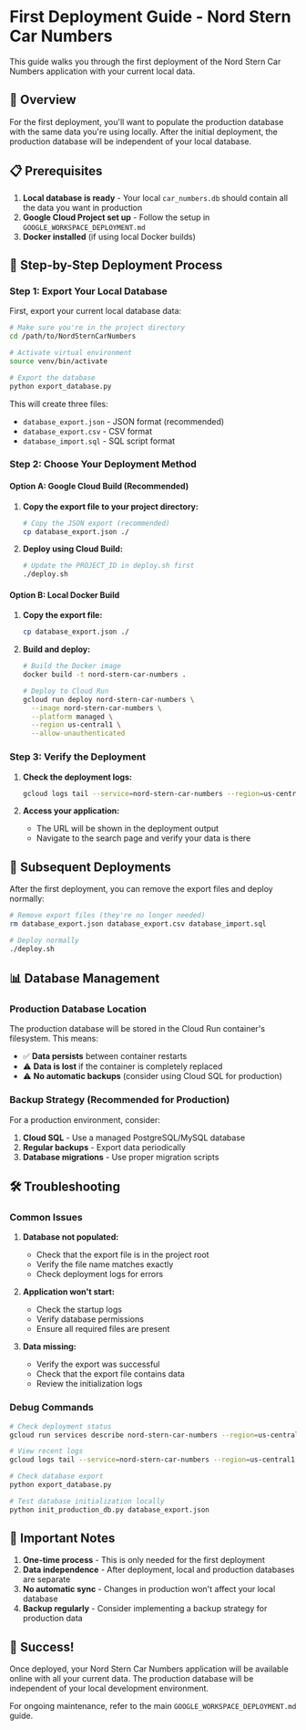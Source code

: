 # First Deployment Guide - Nord Stern Car Numbers

This guide walks you through the first deployment of the Nord Stern Car Numbers application with your current local data.

## 🎯 Overview

For the first deployment, you'll want to populate the production database with the same data you're using locally. After the initial deployment, the production database will be independent of your local database.

## 📋 Prerequisites

1. **Local database is ready** - Your local `car_numbers.db` should contain all the data you want in production
2. **Google Cloud Project set up** - Follow the setup in `GOOGLE_WORKSPACE_DEPLOYMENT.md`
3. **Docker installed** (if using local Docker builds)

## 🚀 Step-by-Step Deployment Process

### Step 1: Export Your Local Database

First, export your current local database data:

```bash
# Make sure you're in the project directory
cd /path/to/NordSternCarNumbers

# Activate virtual environment
source venv/bin/activate

# Export the database
python export_database.py
```

This will create three files:
- `database_export.json` - JSON format (recommended)
- `database_export.csv` - CSV format
- `database_import.sql` - SQL script format

### Step 2: Choose Your Deployment Method

#### Option A: Google Cloud Build (Recommended)

1. **Copy the export file to your project directory:**
   ```bash
   # Copy the JSON export (recommended)
   cp database_export.json ./
   ```

2. **Deploy using Cloud Build:**
   ```bash
   # Update the PROJECT_ID in deploy.sh first
   ./deploy.sh
   ```

#### Option B: Local Docker Build

1. **Copy the export file:**
   ```bash
   cp database_export.json ./
   ```

2. **Build and deploy:**
   ```bash
   # Build the Docker image
   docker build -t nord-stern-car-numbers .
   
   # Deploy to Cloud Run
   gcloud run deploy nord-stern-car-numbers \
     --image nord-stern-car-numbers \
     --platform managed \
     --region us-central1 \
     --allow-unauthenticated
   ```

### Step 3: Verify the Deployment

1. **Check the deployment logs:**
   ```bash
   gcloud logs tail --service=nord-stern-car-numbers --region=us-central1
   ```

2. **Access your application:**
   - The URL will be shown in the deployment output
   - Navigate to the search page and verify your data is there

## 🔄 Subsequent Deployments

After the first deployment, you can remove the export files and deploy normally:

```bash
# Remove export files (they're no longer needed)
rm database_export.json database_export.csv database_import.sql

# Deploy normally
./deploy.sh
```

## 📊 Database Management

### Production Database Location

The production database will be stored in the Cloud Run container's filesystem. This means:
- ✅ **Data persists** between container restarts
- ⚠️ **Data is lost** if the container is completely replaced
- ⚠️ **No automatic backups** (consider using Cloud SQL for production)

### Backup Strategy (Recommended for Production)

For a production environment, consider:

1. **Cloud SQL** - Use a managed PostgreSQL/MySQL database
2. **Regular backups** - Export data periodically
3. **Database migrations** - Use proper migration scripts

## 🛠️ Troubleshooting

### Common Issues

1. **Database not populated:**
   - Check that the export file is in the project root
   - Verify the file name matches exactly
   - Check deployment logs for errors

2. **Application won't start:**
   - Check the startup logs
   - Verify database permissions
   - Ensure all required files are present

3. **Data missing:**
   - Verify the export was successful
   - Check that the export file contains data
   - Review the initialization logs

### Debug Commands

```bash
# Check deployment status
gcloud run services describe nord-stern-car-numbers --region=us-central1

# View recent logs
gcloud logs tail --service=nord-stern-car-numbers --region=us-central1

# Check database export
python export_database.py

# Test database initialization locally
python init_production_db.py database_export.json
```

## 📝 Important Notes

1. **One-time process** - This is only needed for the first deployment
2. **Data independence** - After deployment, local and production databases are separate
3. **No automatic sync** - Changes in production won't affect your local database
4. **Backup regularly** - Consider implementing a backup strategy for production data

## 🎉 Success!

Once deployed, your Nord Stern Car Numbers application will be available online with all your current data. The production database will be independent of your local development environment.

For ongoing maintenance, refer to the main `GOOGLE_WORKSPACE_DEPLOYMENT.md` guide. 